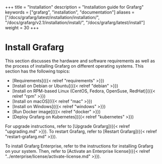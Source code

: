 +++
title = "Installation"
description = "Installation guide for Grafarg"
keywords = ["grafarg", "installation", "documentation"]
aliases = ["/docs/grafarg/latest/installation/installation/", "/docs/grafarg/v2.1/installation/install/", "/docs/grafarg/latest/install"]
weight = 30
+++

# Install Grafarg

This section discusses the hardware and software requirements as well as the process of installing Grafarg on different operating systems. This section has the following topics:

- [Requirements]({{< relref "requirements" >}})
- [Install on Debian or Ubuntu]({{< relref "debian" >}})
- [Install on RPM-based Linux (CentOS, Fedora, OpenSuse, RedHat)]({{< relref "rpm" >}})
- [Install on macOS]({{< relref "mac" >}})
- [Install on Windows]({{< relref "windows" >}})
- [Run Docker image]({{< relref "docker" >}})
- [Deploy Grafarg on Kubernetes]({{< relref "kubernetes" >}})

For upgrade instructions, refer to [Upgrade Grafarg]({{< relref "upgrading.md" >}}).
To restart Grafarg, refer to [Restart Grafarg]({{< relref "restart-grafarg.md" >}}).

To install Grafarg Enterprise, refer to the instructions for installing Grafarg on your system. Then, refer to [Activate an Enterprise license]({{< relref "../enterprise/license/activate-license.md" >}}).
